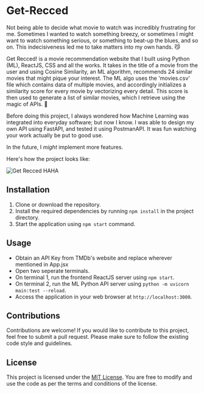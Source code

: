# Get-Recced

Not being able to decide what movie to watch was incredibly frustrating for me. Sometimes I wanted to watch something breezy, or sometimes I might want to watch something serious, or something to beat-up the blues, and so on. This indecisiveness led me to take matters into my own hands. 😼

Get Recced! is a movie recommendation website that I built using Python (ML), ReactJS, CSS and all the works. It takes in the title of a movie from the user and using Cosine Similarity, an ML algorithm, recommends 24 similar movies that might pique your interest.
The ML algo uses the 'movies.csv' file which contains data of multiple movies, and accordingly initializes a similarity score for every movie by vectorizing every detail. This score is then used to generate a list of similar movies, which I retrieve using the magic of APIs. 🥸

Before doing this project, I always wondered how Machine Learning was integrated into everyday software; but now I know. 
I was able to design my own API using FastAPI, and tested it using PostmanAPI. It was fun watching your work actually be put to good use.

In the future, I _might_ implement more features.

Here's how the project looks like:

![Get Recced HAHA](https://github.com/maangaipuncture/Get-Recced/blob/main/GETRECCED!!%20-%20Made%20with%20Clipchamp.gif)

## Installation

1. Clone or download the repository.
2. Install the required dependencies by running `npm install` in the project directory. 
3. Start the application using `npm start` command.

## Usage

- Obtain an API Key from TMDb's website and replace wherever mentioned in App.jsx
- Open two seperate terminals.
- On terminal 1, run the frontend ReactJS server using `npm start`.
- On terminal 2, run the ML Python API server using `python -m uvicorn main:test --reload`.
- Access the application in your web browser at `http://localhost:3000`.

## Contributions

Contributions are welcome! If you would like to contribute to this project, feel free to submit a pull request. Please make sure to follow the existing code style and guidelines.

## License

This project is licensed under the [MIT License](LICENSE). You are free to modify and use the code as per the terms and conditions of the license.
